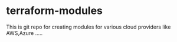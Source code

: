 # terraform-modules
This is git repo for creating modules for various cloud providers like AWS,Azure .....

